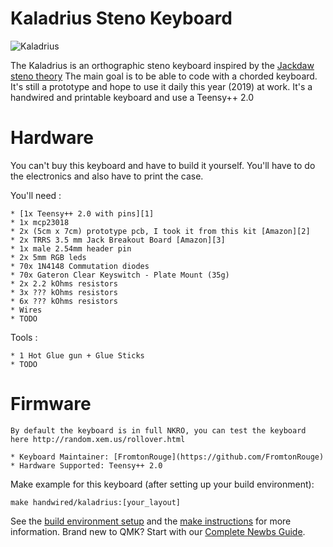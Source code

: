 # Kaladrius Steno Keyboard

![Kaladrius](https://i.imgur.com/hgo1kl6.jpg)

The Kaladrius is an orthographic steno keyboard inspired by the [Jackdaw steno theory](https://sites.google.com/site/ploverdoc/jackdaw)
The main goal is to be able to code with a chorded keyboard. It's still a prototype and hope to use it daily this year (2019) at work.
It's a handwired and printable keyboard and use a Teensy++ 2.0

# Hardware

You can't buy this keyboard and have to build it yourself. You'll have to do the electronics and also have to print the case.

You'll need :

    * [1x Teensy++ 2.0 with pins][1]
    * 1x mcp23018
    * 2x (5cm x 7cm) prototype pcb, I took it from this kit [Amazon][2]
    * 2x TRRS 3.5 mm Jack Breakout Board [Amazon][3]
    * 1x male 2.54mm header pin
    * 2x 5mm RGB leds
    * 70x 1N4148 Commutation diodes
    * 70x Gateron Clear Keyswitch - Plate Mount (35g)
    * 2x 2.2 kOhms resistors
    * 3x ??? kOhms resistors
    * 6x ??? kOhms resistors
    * Wires
    * TODO

[1]: https://www.pjrc.com/store/teensypp_pins.html
[2]: https://www.amazon.com/ELEGOO-Prototype-Soldering-Compatible-Arduino/dp/B072Z7Y19F
[3]: https://www.amazon.com/dp/B01N7NDCVI/ref=cm_sw_r_tw_dp_U_x_TXwCCb46PW6FF

Tools :

    * 1 Hot Glue gun + Glue Sticks
    * TODO

# Firmware
    By default the keyboard is in full NKRO, you can test the keyboard here http://random.xem.us/rollover.html

    * Keyboard Maintainer: [FromtonRouge](https://github.com/FromtonRouge)
    * Hardware Supported: Teensy++ 2.0

Make example for this keyboard (after setting up your build environment):

    make handwired/kaladrius:[your_layout]

See the [build environment setup](https://docs.qmk.fm/#/getting_started_build_tools) and the [make instructions](https://docs.qmk.fm/#/getting_started_make_guide) for more information. Brand new to QMK? Start with our [Complete Newbs Guide](https://docs.qmk.fm/#/newbs).

